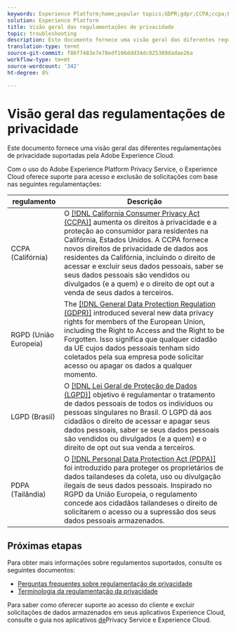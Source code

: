```yaml
---
keywords: Experience Platform;home;popular topics;GDPR;gdpr;CCPA;ccpa;PDPA;pdpa;LGPD;lgpd;overview;Overview;regulation;Regulation;regulations;Regulations;privacy;Privacy;
solution: Experience Platform
title: Visão geral das regulamentações de privacidade
topic: troubleshooting
description: Este documento fornece uma visão geral das diferentes regulamentações de privacidade suportadas pela Adobe Experience Cloud.
translation-type: tm+mt
source-git-commit: f86f7483e7e78edf106ddd34dc825389dadae26a
workflow-type: tm+mt
source-wordcount: '342'
ht-degree: 8%

---
```



# Visão geral das regulamentações de privacidade

Este documento fornece uma visão geral das diferentes regulamentações de privacidade suportadas pela Adobe Experience Cloud.

Com o uso do Adobe Experience Platform Privacy Service, o Experience Cloud oferece suporte para acesso e exclusão de solicitações com base nas seguintes regulamentações:

| regulamento | Descrição |
| --- | --- |
| CCPA (Califórnia) | O [[!DNL California Consumer Privacy Act (CCPA)]](https://oag.ca.gov/privacy/ccpa) aumenta os direitos à privacidade e a proteção ao consumidor para residentes na Califórnia, Estados Unidos. A CCPA fornece novos direitos de privacidade de dados aos residentes da Califórnia, incluindo o direito de acessar e excluir seus dados pessoais, saber se seus dados pessoais são vendidos ou divulgados (e a quem) e o direito de opt out a venda de seus dados a terceiros. |
| RGPD (União Europeia) | The [[!DNL General Data Protection Regulation (GDPR)]](https://gdpr-info.eu) introduced several new data privacy rights for members of the European Union, including the Right to Access and the Right to be Forgotten. Isso significa que qualquer cidadão da UE cujos dados pessoais tenham sido coletados pela sua empresa pode solicitar acesso ou apagar os dados a qualquer momento. |
| LGPD (Brasil) | O [[!DNL Lei Geral de Proteção de Dados (LGPD)]](https://gdpr.eu/gdpr-vs-lgpd/) objetivo é regulamentar o tratamento de dados pessoais de todos os indivíduos ou pessoas singulares no Brasil. O LGPD dá aos cidadãos o direito de acessar e apagar seus dados pessoais, saber se seus dados pessoais são vendidos ou divulgados (e a quem) e o direito de opt out sua venda a terceiros. |
| PDPA (Tailândia) | O [[!DNL Personal Data Protection Act (PDPA)]](https://www.pdpc.gov.sg/Overview-of-PDPA/The-Legislation/Personal-Data-Protection-Act) foi introduzido para proteger os proprietários de dados tailandeses da coleta, uso ou divulgação ilegais de seus dados pessoais. Inspirado no RGPD da União Europeia, o regulamento concede aos cidadãos tailandeses o direito de solicitarem o acesso ou a supressão dos seus dados pessoais armazenados. |

## Próximas etapas

Para obter mais informações sobre regulamentos suportados, consulte os seguintes documentos:

* [Perguntas frequentes sobre regulamentação de privacidade](./faq.md)
* [Terminologia da regulamentação da privacidade](./terminology.md)

Para saber como oferecer suporte ao acesso do cliente e excluir solicitações de dados armazenados em seus aplicativos Experience Cloud, consulte o guia nos aplicativos [de](../experience-cloud-apps.md)Privacy Service e Experience Cloud.